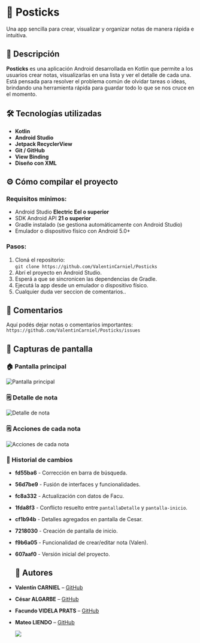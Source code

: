 # 📒 Posticks

Una app sencilla para crear, visualizar y organizar notas de manera rápida e intuitiva.

## 📝 Descripción

**Posticks** es una aplicación Android desarrollada en Kotlin que permite a los usuarios crear notas, visualizarlas en una lista y ver el detalle de cada una. Está pensada para resolver el problema común de olvidar tareas o ideas, brindando una herramienta rápida para guardar todo lo que se nos cruce en el momento.

## 🛠️ Tecnologías utilizadas

- **Kotlin**
- **Android Studio**
- **Jetpack RecyclerView**
- **Git / GitHub**
- **View Binding**
- **Diseño con XML**

## ⚙️ Cómo compilar el proyecto

### Requisitos mínimos:

- Android Studio **Electric Eel o superior**
- SDK Android API **21 o superior**
- Gradle instalado (se gestiona automáticamente con Android Studio)
- Emulador o dispositivo físico con Android 5.0+

### Pasos:

1. Cloná el repositorio:  
   `git clone https://github.com/ValentinCarniel/Posticks`
2. Abrí el proyecto en Android Studio.
3. Esperá a que se sincronicen las dependencias de Gradle.
4. Ejecutá la app desde un emulador o dispositivo físico.
5. Cualquier duda ver seccion de comentarios..

## 💬 Comentarios

Aquí podés dejar notas o comentarios importantes:  
`https://github.com/ValentinCarniel/Posticks/issues`

## 📸 Capturas de pantalla

### 🏠 Pantalla principal

![Pantalla principal](screenshot/captura_1.jpeg)

### 🗒️ Detalle de nota

![Detalle de nota](screenshot/captura2.jpeg)

### 🗒️ Acciones de cada nota

![Acciones de cada nota](screenshot/captura3.jpeg)

### 📌 Historial de cambios

- **fd55ba6** - Corrección en barra de búsqueda.
- **56d7be9** - Fusión de interfaces y funcionalidades.
- **fc8a332** - Actualización con datos de Facu.
- **1fda8f3** - Conflicto resuelto entre `pantallaDetalle` y `pantalla-inicio`.
- **cf1b94b** - Detalles agregados en pantalla de Cesar.
- **7218030** - Creación de pantalla de inicio.
- **f9b6a05** - Funcionalidad de crear/editar nota (Valen).
- **607aaf0** - Versión inicial del proyecto.

  ## 👥 Autores

- **Valentín CARNIEL** – [GitHub](https://github.com/ValentinCarniel)
- **César ALGARBE** – [GitHub](https://github.com/ALGARBE16)
- **Facundo VIDELA PRATS** – [GitHub](https://github.com/fvp55)
- **Mateo LIENDO** – [GitHub](https://github.com/mateVerde)
 
  ![ ](screenshot/video.gif.gif)






